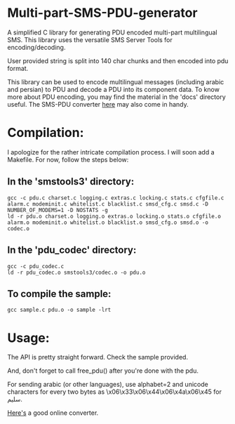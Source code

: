 Multi-part-SMS-PDU-generator
============================

A simplified C library for generating PDU encoded multi-part multilingual SMS. This library uses the versatile SMS Server Tools for encoding/decoding. 

User provided string is split into 140 char chunks and then encoded into pdu format. 

This library can be used to encode multilingual messages (including arabic and persian) to PDU and decode a PDU into its component data. 
To know more about PDU encoding, you may find the material in the 'docs' directory useful. The SMS-PDU converter [here](http://www.diafaan.com/sms-tutorials/gsm-modem-tutorial/online-sms-pdu-decoder/) may also come in handy.


Compilation:
============

I apologize for the rather intricate compilation process. I will soon add a Makefile. 
For now, follow the steps below:

In the 'smstools3' directory:
-----------------------------
```
gcc -c pdu.c charset.c logging.c extras.c locking.c stats.c cfgfile.c alarm.c modeminit.c whitelist.c blacklist.c smsd_cfg.c smsd.c -D NUMBER_OF_MODEMS=1 -D NOSTATS -g
ld -r pdu.o charset.o logging.o extras.o locking.o stats.o cfgfile.o alarm.o modeminit.o whitelist.o blacklist.o smsd_cfg.o smsd.o -o codec.o
```

In the 'pdu_codec' directory:
-----------------------------
```
gcc -c pdu_codec.c
ld -r pdu_codec.o smstools3/codec.o -o pdu.o
```
To compile the sample:
----------------------
```
gcc sample.c pdu.o -o sample -lrt
```

Usage:
======

The API is pretty straight forward. Check the sample provided. 

And, don't forget to call free_pdu() after you're done with the pdu.

For sending arabic (or other languages), use alphabet=2 and unicode characters for every two bytes as \x06\x33\x06\x44\x06\x4a\x06\x45 for سليم. 

[Here's](https://www.branah.com/unicode-converter.) a good online converter.
